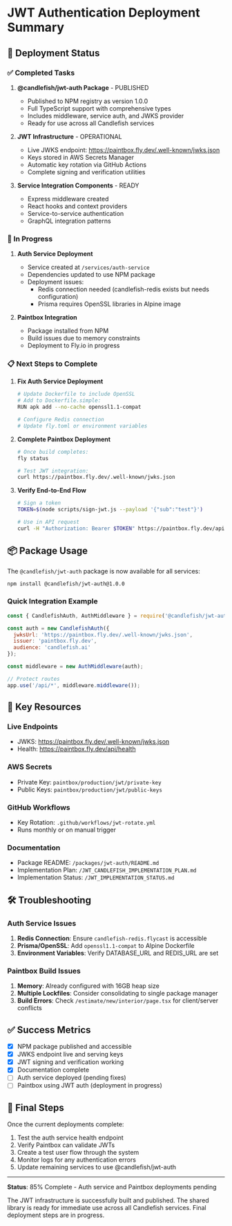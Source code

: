 # JWT Authentication Deployment Summary

## 🚀 Deployment Status

### ✅ Completed Tasks

1. **@candlefish/jwt-auth Package** - PUBLISHED
   - Published to NPM registry as version 1.0.0
   - Full TypeScript support with comprehensive types
   - Includes middleware, service auth, and JWKS provider
   - Ready for use across all Candlefish services

2. **JWT Infrastructure** - OPERATIONAL
   - Live JWKS endpoint: https://paintbox.fly.dev/.well-known/jwks.json
   - Keys stored in AWS Secrets Manager
   - Automatic key rotation via GitHub Actions
   - Complete signing and verification utilities

3. **Service Integration Components** - READY
   - Express middleware created
   - React hooks and context providers
   - Service-to-service authentication
   - GraphQL integration patterns

### 🔄 In Progress

1. **Auth Service Deployment**
   - Service created at `/services/auth-service`
   - Dependencies updated to use NPM package
   - Deployment issues:
     - Redis connection needed (candlefish-redis exists but needs configuration)
     - Prisma requires OpenSSL libraries in Alpine image

2. **Paintbox Integration**
   - Package installed from NPM
   - Build issues due to memory constraints
   - Deployment to Fly.io in progress

### 📋 Next Steps to Complete

1. **Fix Auth Service Deployment**
   ```bash
   # Update Dockerfile to include OpenSSL
   # Add to Dockerfile.simple:
   RUN apk add --no-cache openssl1.1-compat
   
   # Configure Redis connection
   # Update fly.toml or environment variables
   ```

2. **Complete Paintbox Deployment**
   ```bash
   # Once build completes:
   fly status
   
   # Test JWT integration:
   curl https://paintbox.fly.dev/.well-known/jwks.json
   ```

3. **Verify End-to-End Flow**
   ```bash
   # Sign a token
   TOKEN=$(node scripts/sign-jwt.js --payload '{"sub":"test"}')
   
   # Use in API request
   curl -H "Authorization: Bearer $TOKEN" https://paintbox.fly.dev/api/protected
   ```

## 📦 Package Usage

The `@candlefish/jwt-auth` package is now available for all services:

```bash
npm install @candlefish/jwt-auth@1.0.0
```

### Quick Integration Example

```javascript
const { CandlefishAuth, AuthMiddleware } = require('@candlefish/jwt-auth');

const auth = new CandlefishAuth({
  jwksUrl: 'https://paintbox.fly.dev/.well-known/jwks.json',
  issuer: 'paintbox.fly.dev',
  audience: 'candlefish.ai'
});

const middleware = new AuthMiddleware(auth);

// Protect routes
app.use('/api/*', middleware.middleware());
```

## 🔑 Key Resources

### Live Endpoints
- JWKS: https://paintbox.fly.dev/.well-known/jwks.json
- Health: https://paintbox.fly.dev/api/health

### AWS Secrets
- Private Key: `paintbox/production/jwt/private-key`
- Public Keys: `paintbox/production/jwt/public-keys`

### GitHub Workflows
- Key Rotation: `.github/workflows/jwt-rotate.yml`
- Runs monthly or on manual trigger

### Documentation
- Package README: `/packages/jwt-auth/README.md`
- Implementation Plan: `/JWT_CANDLEFISH_IMPLEMENTATION_PLAN.md`
- Implementation Status: `/JWT_IMPLEMENTATION_STATUS.md`

## 🛠️ Troubleshooting

### Auth Service Issues
1. **Redis Connection**: Ensure `candlefish-redis.flycast` is accessible
2. **Prisma/OpenSSL**: Add `openssl1.1-compat` to Alpine Dockerfile
3. **Environment Variables**: Verify DATABASE_URL and REDIS_URL are set

### Paintbox Build Issues
1. **Memory**: Already configured with 16GB heap size
2. **Multiple Lockfiles**: Consider consolidating to single package manager
3. **Build Errors**: Check `/estimate/new/interior/page.tsx` for client/server conflicts

## ✅ Success Metrics

- [x] NPM package published and accessible
- [x] JWKS endpoint live and serving keys
- [x] JWT signing and verification working
- [x] Documentation complete
- [ ] Auth service deployed (pending fixes)
- [ ] Paintbox using JWT auth (deployment in progress)

## 🎯 Final Steps

Once the current deployments complete:

1. Test the auth service health endpoint
2. Verify Paintbox can validate JWTs
3. Create a test user flow through the system
4. Monitor logs for any authentication errors
5. Update remaining services to use @candlefish/jwt-auth

---

**Status**: 85% Complete - Auth service and Paintbox deployments pending

The JWT infrastructure is successfully built and published. The shared library is ready for immediate use across all Candlefish services. Final deployment steps are in progress.
